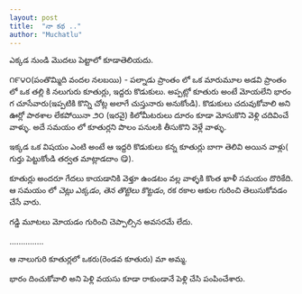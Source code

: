 ```yaml
---
layout: post
title:  "నా కథ .."
author: "Muchatlu"
---
```


ఎక్కడ నుండి మొదలు పెట్టాలో కూడాతెలియదు. 

౧౯౪౦(పంతొమ్మిది వందల నలబయి) - పల్నాడు ప్రాంతం లో ఒక మారుమూల అడవి ప్రాంతం లో ఒక తల్లి కి నలుగురు కూతుర్లు, ఇద్దరు కొడుకులు. అప్పట్లో కూతురు అంటే మోయలేని భారం గ చూసేవారు(ఇప్పటికి కొన్ని చోట్ల అలాగే చుస్తునారు అనుకోండి). కొడుకులు చదువుకోవాలి అని ఊర్లో పాఠశాల లేకపోయినా ౨౦ (ఇరవై) కిలోమీటరులు దూరం కూడా మోసుకొని వెళ్లి చదివించే వాళ్ళు. అదే సమయం లో కూతుర్లని పొలం పనులకి తీసుకొని వెళ్లే వాళ్ళు. 

ఇక్కడ ఒక విషయం ఎంటి అంటే ఆ ఇద్దరి కొడుకులు కన్న కూతుర్లు బాగా తెలివి అయిన వాళ్లు( గుర్తు పెట్టుకోండి తర్వత మాట్లాడదాం 😋). 

కూతుర్లు అందరూ గేదలు కాయడానికి వెళ్తూ ఉండటం వల్ల వాళ్ళకి కొంత ఖాళీ సమయం దొరికేది. ఆ సమయం లో *చెట్లు ఎక్కడం*, *తెన తొట్టెలు కొట్టడం*, రక రకాల ఆకుల గురించి తెలుసుకోవడం చేసే వారు. 

గడ్డి మూటలు మోయడం గురించి చెప్పాల్సిన అవసరమే లేదు. 

...............



ఆ నాలుగురి కూతుర్లలో ఒకరు(రెండవ కూతురు) మా అమ్మ.  

భారం దించుకోవాలి అని పెళ్లి వయసు కూడా రాకుండానే పెళ్లి చేసి పంపించేశారు. 
